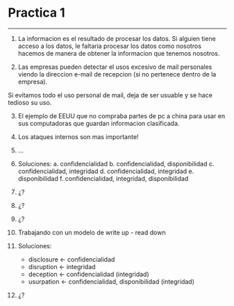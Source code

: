 # Practica 1
---
1. La informacion es el resultado de procesar los datos. Si alguien tiene acceso a los datos, le faltaria procesar los datos como nosotros hacemos de manera de obtener la informacion que tenemos nosotros.

2. Las empresas pueden detectar el usos excesivo de mail personales viendo la direccion e-mail de recepcion (si no pertenece dentro de la empresa).

Si evitamos todo el uso personal de mail, deja de ser usuable y se hace tedioso su uso.

3. El ejemplo de EEUU que no compraba partes de pc a china para usar en sus computadoras que guardan informacion clasificada.

4. Los ataques internos son mas importante!

5. ...

6. Soluciones:
	a. confidencialidad
	b. confidencialidad, disponibilidad
	c. confidencialidad, integridad
	d. confidencialidad, integridad
	e. disponibilidad
	f. confidencialidad, integridad, disponibilidad

7. ¿?

8. ¿?

9. ¿?

10. Trabajando con un modelo de write up - read down

11. Soluciones:
	- disclosure <- confidencialidad
	- disruption <- integridad
	- deception <- confidencialidad (integridad)
	- usurpation <- confidencialidad, disponibilidad (integridad)

12. ¿?


